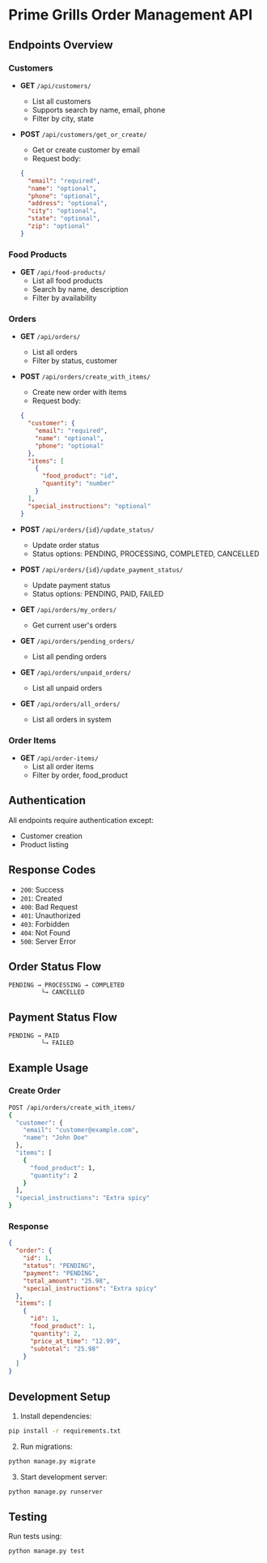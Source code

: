 # Prime Grills Order Management API

## Endpoints Overview

### Customers
- **GET** `/api/customers/`
  - List all customers
  - Supports search by name, email, phone
  - Filter by city, state

- **POST** `/api/customers/get_or_create/`
  - Get or create customer by email
  - Request body:
  ```json
  {
    "email": "required",
    "name": "optional",
    "phone": "optional",
    "address": "optional",
    "city": "optional",
    "state": "optional",
    "zip": "optional"
  }
  ```

### Food Products
- **GET** `/api/food-products/`
  - List all food products
  - Search by name, description
  - Filter by availability

### Orders
- **GET** `/api/orders/`
  - List all orders
  - Filter by status, customer

- **POST** `/api/orders/create_with_items/`
  - Create new order with items
  - Request body:
  ```json
  {
    "customer": {
      "email": "required",
      "name": "optional",
      "phone": "optional"
    },
    "items": [
      {
        "food_product": "id",
        "quantity": "number"
      }
    ],
    "special_instructions": "optional"
  }
  ```

- **POST** `/api/orders/{id}/update_status/`
  - Update order status
  - Status options: PENDING, PROCESSING, COMPLETED, CANCELLED

- **POST** `/api/orders/{id}/update_payment_status/`
  - Update payment status
  - Status options: PENDING, PAID, FAILED

- **GET** `/api/orders/my_orders/`
  - Get current user's orders

- **GET** `/api/orders/pending_orders/`
  - List all pending orders

- **GET** `/api/orders/unpaid_orders/`
  - List all unpaid orders

- **GET** `/api/orders/all_orders/`
  - List all orders in system

### Order Items
- **GET** `/api/order-items/`
  - List all order items
  - Filter by order, food_product

## Authentication

All endpoints require authentication except:
- Customer creation
- Product listing

## Response Codes

- `200`: Success
- `201`: Created
- `400`: Bad Request
- `401`: Unauthorized
- `403`: Forbidden
- `404`: Not Found
- `500`: Server Error

## Order Status Flow

```
PENDING → PROCESSING → COMPLETED
         └→ CANCELLED
```

## Payment Status Flow

```
PENDING → PAID
         └→ FAILED
```

## Example Usage

### Create Order

```bash
POST /api/orders/create_with_items/
{
  "customer": {
    "email": "customer@example.com",
    "name": "John Doe"
  },
  "items": [
    {
      "food_product": 1,
      "quantity": 2
    }
  ],
  "special_instructions": "Extra spicy"
}
```

### Response

```json
{
  "order": {
    "id": 1,
    "status": "PENDING",
    "payment": "PENDING",
    "total_amount": "25.98",
    "special_instructions": "Extra spicy"
  },
  "items": [
    {
      "id": 1,
      "food_product": 1,
      "quantity": 2,
      "price_at_time": "12.99",
      "subtotal": "25.98"
    }
  ]
}
```

## Development Setup

1. Install dependencies:
```bash
pip install -r requirements.txt
```

2. Run migrations:
```bash
python manage.py migrate
```

3. Start development server:
```bash
python manage.py runserver
```

## Testing

Run tests using:
```bash
python manage.py test
